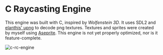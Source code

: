 # C Raycasting Engine

This engine was built with C, inspired by *Wolfenstein 3D*. It uses SDL2 and [elanthis' upng](https://github.com/elanthis/upng) to decode png textures. Textures and sprites were created by myself using [Aseprite](https://www.aseprite.org/). This engine is not yet properly optimized, nor is it feature-complete.

![c-rc-engine](https://github.com/Nico-Posateri/c-and-js-raycast-engine/assets/141705409/fb235037-9af1-4138-ade6-9aa799583c49)
